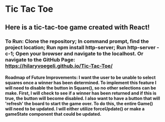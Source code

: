 # Tic Tac Toe
## Here is a tic-tac-toe game created with React! 
### To Run: Clone the repository; In command prompt, find the project location; Run npm install http-server; Run http-server -c-1; Open your browser and navigate to the localhost. Or navigate to the GitHub Page: https://hilaryvoegeli.github.io/Tic-Tac-Toe/ 

#### Roadmap of Future Improvements: I want the user to be unable to select squares once a winner has been determined. To implement this feature I will need to disable the button in Square(), so no other selections can be make. First, I will check to see if a winner has been returned and if this is true, the button will become disabled. I also want to have a button that will 'refresh' the board to start the game over. To do this, the entire Game() will need to be updated. I will either utilize forceUpdate() or make a gameState component that could be updated.
